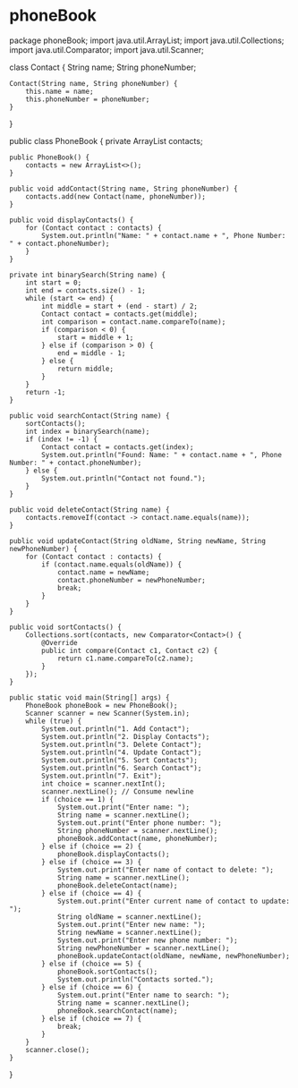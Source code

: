 # phoneBook
package phoneBook;
import java.util.ArrayList;
import java.util.Collections;
import java.util.Comparator;
import java.util.Scanner;

class Contact {
    String name;
    String phoneNumber;

    Contact(String name, String phoneNumber) {
        this.name = name;
        this.phoneNumber = phoneNumber;
    }
}

public class PhoneBook {
    private ArrayList<Contact> contacts;

    public PhoneBook() {
        contacts = new ArrayList<>();
    }

    public void addContact(String name, String phoneNumber) {
        contacts.add(new Contact(name, phoneNumber));
    }

    public void displayContacts() {
        for (Contact contact : contacts) {
            System.out.println("Name: " + contact.name + ", Phone Number: " + contact.phoneNumber);
        }
    }

    private int binarySearch(String name) {
        int start = 0;
        int end = contacts.size() - 1;
        while (start <= end) {
            int middle = start + (end - start) / 2;
            Contact contact = contacts.get(middle);
            int comparison = contact.name.compareTo(name);
            if (comparison < 0) {
                start = middle + 1;
            } else if (comparison > 0) {
                end = middle - 1;
            } else {
                return middle;
            }
        }
        return -1;
    }

    public void searchContact(String name) {
        sortContacts();
        int index = binarySearch(name);
        if (index != -1) {
            Contact contact = contacts.get(index);
            System.out.println("Found: Name: " + contact.name + ", Phone Number: " + contact.phoneNumber);
        } else {
            System.out.println("Contact not found.");
        }
    }

    public void deleteContact(String name) {
        contacts.removeIf(contact -> contact.name.equals(name));
    }

    public void updateContact(String oldName, String newName, String newPhoneNumber) {
        for (Contact contact : contacts) {
            if (contact.name.equals(oldName)) {
                contact.name = newName;
                contact.phoneNumber = newPhoneNumber;
                break;
            }
        }
    }

    public void sortContacts() {
        Collections.sort(contacts, new Comparator<Contact>() {
            @Override
            public int compare(Contact c1, Contact c2) {
                return c1.name.compareTo(c2.name);
            }
        });
    }

    public static void main(String[] args) {
        PhoneBook phoneBook = new PhoneBook();
        Scanner scanner = new Scanner(System.in);
        while (true) {
            System.out.println("1. Add Contact");
            System.out.println("2. Display Contacts");
            System.out.println("3. Delete Contact");
            System.out.println("4. Update Contact");
            System.out.println("5. Sort Contacts");
            System.out.println("6. Search Contact");
            System.out.println("7. Exit");
            int choice = scanner.nextInt();
            scanner.nextLine(); // Consume newline
            if (choice == 1) {
                System.out.print("Enter name: ");
                String name = scanner.nextLine();
                System.out.print("Enter phone number: ");
                String phoneNumber = scanner.nextLine();
                phoneBook.addContact(name, phoneNumber);
            } else if (choice == 2) {
                phoneBook.displayContacts();
            } else if (choice == 3) {
                System.out.print("Enter name of contact to delete: ");
                String name = scanner.nextLine();
                phoneBook.deleteContact(name);
            } else if (choice == 4) {
                System.out.print("Enter current name of contact to update: ");
                String oldName = scanner.nextLine();
                System.out.print("Enter new name: ");
                String newName = scanner.nextLine();
                System.out.print("Enter new phone number: ");
                String newPhoneNumber = scanner.nextLine();
                phoneBook.updateContact(oldName, newName, newPhoneNumber);
            } else if (choice == 5) {
                phoneBook.sortContacts();
                System.out.println("Contacts sorted.");
            } else if (choice == 6) {
                System.out.print("Enter name to search: ");
                String name = scanner.nextLine();
                phoneBook.searchContact(name);
            } else if (choice == 7) {
                break;
            }
        }
        scanner.close();
    }
}
